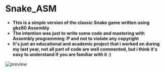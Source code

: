 # Snake_ASM
- **This is a simple version of the classic Snake game written using gbz80 Assembly**
- **The intention was just to write some code and mastering with Assembly programming :P and not to violate any copyright**
- **It's just an educational and academic project that i worked on during my last year, not all part of code are well commented, but i think it's easy to understand if you are familiar with it :)**

![preview](https://user-images.githubusercontent.com/7602472/56380830-7ba7b580-6213-11e9-95ef-90296a9363fb.png)
